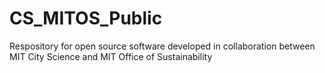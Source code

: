 # CS_MITOS_Public
Respository for open source software developed in collaboration between MIT City Science and MIT Office of Sustainability
